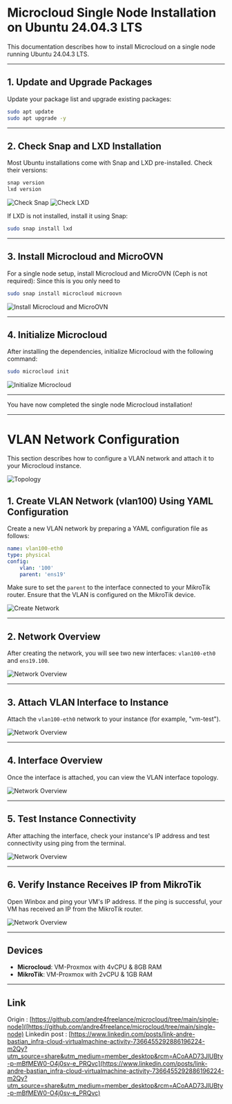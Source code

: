 # Microcloud Single Node Installation on Ubuntu 24.04.3 LTS

This documentation describes how to install Microcloud on a single node running Ubuntu 24.04.3 LTS.

---

## 1. Update and Upgrade Packages

Update your package list and upgrade existing packages:

```bash
sudo apt update
sudo apt upgrade -y
```

---

## 2. Check Snap and LXD Installation

Most Ubuntu installations come with Snap and LXD pre-installed. Check their versions:

```bash
snap version
lxd version
```

![Check Snap](images/snap-version.png)
![Check LXD](images/lxd-version.png)

If LXD is not installed, install it using Snap:

```bash
sudo snap install lxd
```

---

## 3. Install Microcloud and MicroOVN

For a single node setup, install Microcloud and MicroOVN (Ceph is not required):
Since this is you only need to
```bash
sudo snap install microcloud microovn
```

![Install Microcloud and MicroOVN](images/microcloud-and-microovn-install.png)

---

## 4. Initialize Microcloud

After installing the dependencies, initialize Microcloud with the following command:

```bash
sudo microcloud init
```

![Initialize Microcloud](images/microcloud-init.png)

---

You have now completed the single node Microcloud installation!

---

# VLAN Network Configuration

This section describes how to configure a VLAN network and attach it to your Microcloud instance.


![Topology](images/topology.png)

## 1. Create VLAN Network (vlan100) Using YAML Configuration

Create a new VLAN network by preparing a YAML configuration file as follows:

```yaml
name: vlan100-eth0
type: physical
config:
    vlan: '100'
    parent: 'ens19'
```

Make sure to set the `parent` to the interface connected to your MikroTik router. Ensure that the VLAN is configured on the MikroTik device.

![Create Network](images/create-network-vlan100.png)

---

## 2. Network Overview

After creating the network, you will see two new interfaces: `vlan100-eth0` and `ens19.100`.

![Network Overview](images/network-overview-1.png)

---

## 3. Attach VLAN Interface to Instance

Attach the `vlan100-eth0` network to your instance (for example, "vm-test").

![Network Overview](images/attach-network.png)

---

## 4. Interface Overview

Once the interface is attached, you can view the VLAN interface topology.

![Network Overview](images/network-overview-2.png)

---

## 5. Test Instance Connectivity

After attaching the interface, check your instance's IP address and test connectivity using ping from the terminal.

![Network Overview](images/vm-overview.png)

---

## 6. Verify Instance Receives IP from MikroTik

Open Winbox and ping your VM's IP address. If the ping is successful, your VM has received an IP from the MikroTik router.

![Network Overview](images/ping-from-mikrotik-to-vm.png)

---

## Devices

- **Microcloud**: VM-Proxmox with 4vCPU & 8GB RAM
- **MikroTik**: VM-Proxmox with 2vCPU & 1GB RAM

---

## Link

Origin : 
[https://github.com/andre4freelance/microcloud/tree/main/single-node]([https://github.com/andre4freelance/microcloud/tree/main/single-node)
Linkedin post : 
[https://www.linkedin.com/posts/link-andre-bastian_infra-cloud-virtualmachine-activity-7366455292886196224-m2Qy?utm_source=share&utm_medium=member_desktop&rcm=ACoAAD73JlUBty-p-mBfMEW0-O4j0sv-e_PRQvc](https://www.linkedin.com/posts/link-andre-bastian_infra-cloud-virtualmachine-activity-7366455292886196224-m2Qy?utm_source=share&utm_medium=member_desktop&rcm=ACoAAD73JlUBty-p-mBfMEW0-O4j0sv-e_PRQvc)